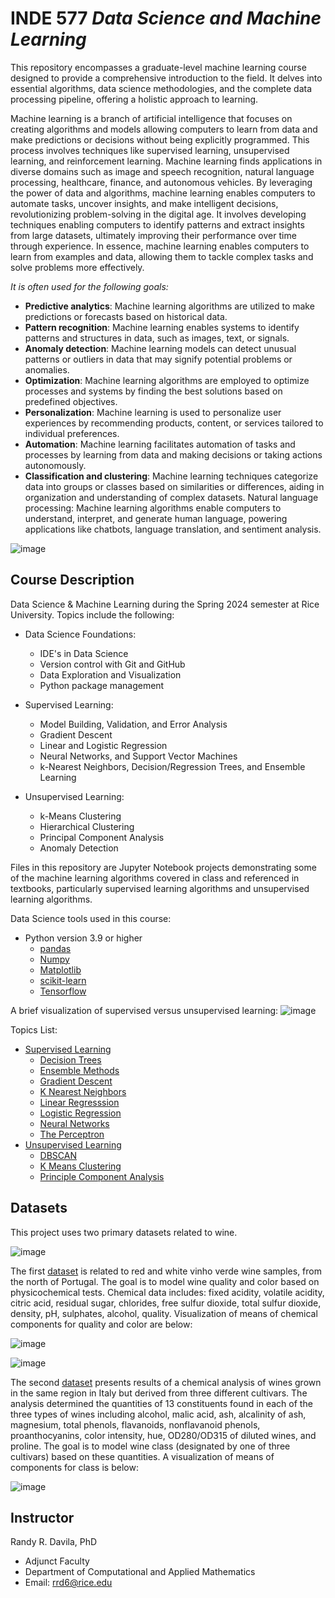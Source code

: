 # INDE 577 *Data Science and Machine Learning*
This repository encompasses a graduate-level machine learning course designed to provide a comprehensive introduction to the field. It delves into essential algorithms, data science methodologies, and the complete data processing pipeline, offering a holistic approach to learning.

Machine learning is a branch of artificial intelligence that focuses on creating algorithms and models allowing computers to learn from data and make predictions or decisions without being explicitly programmed. This process involves techniques like supervised learning, unsupervised learning, and reinforcement learning. Machine learning finds applications in diverse domains such as image and speech recognition, natural language processing, healthcare, finance, and autonomous vehicles. By leveraging the power of data and algorithms, machine learning enables computers to automate tasks, uncover insights, and make intelligent decisions, revolutionizing problem-solving in the digital age. It involves developing techniques enabling computers to identify patterns and extract insights from large datasets, ultimately improving their performance over time through experience. In essence, machine learning enables computers to learn from examples and data, allowing them to tackle complex tasks and solve problems more effectively.

*It is often used for the following goals:*
- **Predictive analytics**: Machine learning algorithms are utilized to make predictions or forecasts based on historical data.
- **Pattern recognition**: Machine learning enables systems to identify patterns and structures in data, such as images, text, or signals.
- **Anomaly detection**: Machine learning models can detect unusual patterns or outliers in data that may signify potential problems or anomalies.
- **Optimization**: Machine learning algorithms are employed to optimize processes and systems by finding the best solutions based on predefined objectives.
- **Personalization**: Machine learning is used to personalize user experiences by recommending products, content, or services tailored to individual preferences.
- **Automation**: Machine learning facilitates automation of tasks and processes by learning from data and making decisions or taking actions autonomously.
- **Classification and clustering**: Machine learning techniques categorize data into groups or classes based on similarities or differences, aiding in organization and understanding of complex datasets.
Natural language processing: Machine learning algorithms enable computers to understand, interpret, and generate human language, powering applications like chatbots, language translation, and sentiment analysis.

![image](Images/ml_image.png)

## Course Description
Data Science & Machine Learning during the Spring 2024 semester at Rice University. Topics include the following:

- Data Science Foundations:
  - IDE's in Data Science
  - Version control with Git and GitHub
  - Data Exploration and Visualization
  - Python package management
    
- Supervised Learning:
  - Model Building, Validation, and Error Analysis
  - Gradient Descent
  - Linear and Logistic Regression
  - Neural Networks, and Support Vector Machines
  - k-Nearest Neighbors, Decision/Regression Trees, and Ensemble Learning

- Unsupervised Learning:
  - k-Means Clustering
  - Hierarchical Clustering
  - Principal Component Analysis
  - Anomaly Detection

Files in this repository are Jupyter Notebook projects demonstrating some of the machine learning algorithms covered in class and referenced in textbooks, particularly supervised learning algorithms and unsupervised learning algorithms.

Data Science tools used in this course:
- Python version 3.9 or higher
  - [pandas](https://pandas.pydata.org/docs/user_guide/index.html)
  - [Numpy](https://numpy.org/doc/stable/)
  - [Matplotlib](https://matplotlib.org/stable/contents.html)
  - [scikit-learn](https://scikit-learn.org/stable/user_guide.html)
  - [Tensorflow](https://www.tensorflow.org/api_docs/python/tf/all_symbols)

A brief visualization of supervised versus unsupervised learning: 
![image](Images/s_vs_u.png)

Topics List:
- [Supervised Learning](https://github.com/kjarjoura/INDE577demo/tree/main/Supervised%20Learning)
  - [Decision Trees](https://github.com/kjarjoura/INDE577demo/tree/main/Supervised%20Learning/Decision%20Trees)
  - [Ensemble Methods](https://github.com/kjarjoura/INDE577demo/tree/main/Supervised%20Learning/Ensemble%20Methods)
  - [Gradient Descent](https://github.com/kjarjoura/INDE577demo/tree/main/Supervised%20Learning/Gradient%20Descent)
  - [K Nearest Neighbors](https://github.com/kjarjoura/INDE577demo/tree/main/Supervised%20Learning/K%20Nearest%20Neighbors)
  - [Linear Regresssion](https://github.com/kjarjoura/INDE577demo/tree/main/Supervised%20Learning/Linear%20Regression)
  - [Logistic Regression](https://github.com/kjarjoura/INDE577demo/tree/main/Supervised%20Learning/Logistic%20Regression)
  - [Neural Networks](https://github.com/kjarjoura/INDE577demo/tree/main/Supervised%20Learning/Neural%20Networks)
  - [The Perceptron](https://github.com/kjarjoura/INDE577demo/tree/main/Supervised%20Learning/The%20Perceptron)
- [Unsupervised Learning](https://github.com/kjarjoura/INDE577demo/tree/main/Unsupervised%20Learning)
  - [DBSCAN](https://github.com/kjarjoura/INDE577demo/tree/main/Unsupervised%20Learning/Density-Based%20Clustering%20Non-Parametric%20Algorithm)
  - [K Means Clustering](https://github.com/kjarjoura/INDE577demo/tree/main/Unsupervised%20Learning/K%20Means%20Clustering)
  - [Principle Component Analysis](https://github.com/kjarjoura/INDE577demo/tree/main/Unsupervised%20Learning/Principle%20Component%20Analysis)

 
## Datasets
This project uses two primary datasets related to wine.

![image](Images/wine.jpeg)

The first [dataset](https://archive.ics.uci.edu/dataset/186/wine+quality) is related to red and white vinho verde wine samples, from the north of Portugal. The goal is to model wine quality and color based on physicochemical tests. Chemical data includes: fixed acidity, volatile acidity, citric acid, residual sugar, chlorides, free sulfur dioxide, total sulfur dioxide, density, pH, sulphates, alcohol, quality. Visualization of means of chemical components for quality and color are below:

![image](Images/quality.png)

![image](Images/color.png)

The second [dataset](https://archive.ics.uci.edu/dataset/109/wine) presents results of a chemical analysis of wines grown in the same region in Italy but derived from three different cultivars. The analysis determined the quantities of 13 constituents found in each of the three types of wines including alcohol, malic acid, ash, alcalinity of ash, magnesium, total phenols, flavanoids,
nonflavanoid phenols, proanthocyanins, color intensity, hue, OD280/OD315 of diluted wines, and proline. The goal is to model wine class (designated by one of three cultivars) based on these quantities. A visualization of means of components for class is below:

![image](Images/class.png)



## Instructor
Randy R. Davila, PhD
- Adjunct Faculty
- Department of Computational and Applied Mathematics
- Email: rrd6@rice.edu
